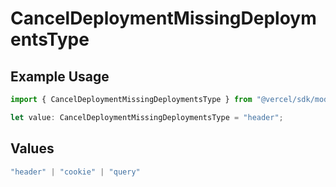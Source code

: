 # CancelDeploymentMissingDeploymentsType

## Example Usage

```typescript
import { CancelDeploymentMissingDeploymentsType } from "@vercel/sdk/models/operations";

let value: CancelDeploymentMissingDeploymentsType = "header";
```

## Values

```typescript
"header" | "cookie" | "query"
```